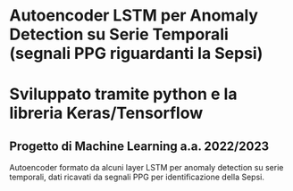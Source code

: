 # Autoencoder LSTM per Anomaly Detection su Serie Temporali (segnali PPG riguardanti la Sepsi) 
# Sviluppato tramite python e la libreria Keras/Tensorflow
## Progetto di Machine Learning a.a. 2022/2023
Autoencoder formato da alcuni layer LSTM per anomaly detection su serie temporali, dati ricavati da segnali PPG per identificazione della Sepsi.
